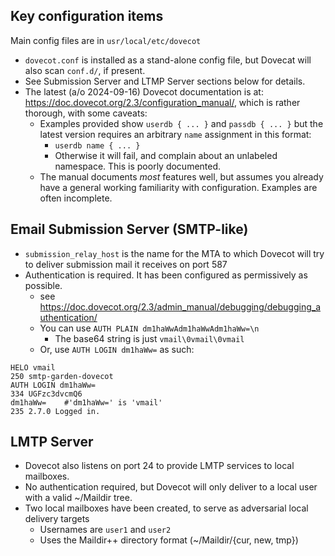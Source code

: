 ## Key configuration items

Main config files are in `usr/local/etc/dovecot`
- `dovecot.conf` is installed as a stand-alone config file, but Dovecat will also scan `conf.d/`, if present.
- See Submission Server and LTMP Server sections below for details.
- The latest (a/o 2024-09-16) Dovecot documentation is at: <https://doc.dovecot.org/2.3/configuration_manual/>, which is rather thorough, with some caveats:
  - Examples provided show `userdb { ... }` and `passdb { ... }` but the latest version requires an arbitrary `name` assignment in this format:
    - `userdb name { ... }`
    - Otherwise it will fail, and complain about an unlabeled namespace.  This is poorly documented.
  - The manual documents _most_ features well, but assumes you already have a general working familiarity with configuration.  Examples are often incomplete.

## Email Submission Server (SMTP-like)
- `submission_relay_host` is the name for the MTA to which Dovecot will try to deliver submission mail it receives on port 587
- Authentication is required.  It has been configured as permissively as possible.
  - see <https://doc.dovecot.org/2.3/admin_manual/debugging/debugging_authentication/>
  - You can use `AUTH PLAIN dm1haWwAdm1haWwAdm1haWw=\n`
    - The base64 string is just `vmail\0vmail\0vmail`
  - Or, use `AUTH LOGIN dm1haWw=` as such:
```
HELO vmail
250 smtp-garden-dovecot
AUTH LOGIN dm1haWw=
334 UGFzc3dvcmQ6
dm1haWw=    #'dm1haWw=' is 'vmail'
235 2.7.0 Logged in.
```

## LMTP Server
- Dovecot also listens on port 24 to provide LMTP services to local mailboxes.
- No authentication required, but Dovecot will only deliver to a local user with a valid ~/Maildir tree.
- Two local mailboxes have been created, to serve as adversarial local delivery targets
  - Usernames are `user1` and `user2`
  - Uses the Maildir++ directory format (~/Maildir/{cur, new, tmp})

